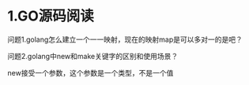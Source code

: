 # 1.GO源码阅读

问题1.golang怎么建立一个一一映射，现在的映射map是可以多对一的是吧？

问题2.golang中new和make关键字的区别和使用场景？

new接受一个参数，这个参数是一个类型，不是一个值


